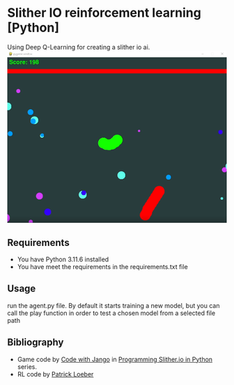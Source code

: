 # Slither IO reinforcement learning [Python]

Using Deep Q-Learning for creating a slither io ai.
![Example-image](https://github.com/Robert-Porada/Slither-IO-reinforcement-learning/blob/main/readme_resource/1.png)
## Requirements 
* You have Python 3.11.6 installed
* You have meet the requirements in the requirements.txt file
## Usage
run the agent.py file. By default it starts training a new model, but you can call the play function in order to test a chosen model from a selected file path

## Bibliography
* Game code by [Code with Jango](https://www.youtube.com/@CodeWithJango) in [Programming Slither.io in Python](https://www.youtube.com/watch?v=hVR9S_ucIIQ&list=PLAHuYeKGeprmeOtMUln1oapvEiLjIhD3h) series.
* RL code by [Patrick Loeber
](https://www.youtube.com/@patloeber/search?query=snake)